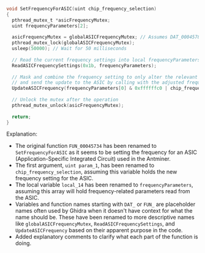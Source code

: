 ```c
void SetFrequencyForASIC(uint chip_frequency_selection)
{
  pthread_mutex_t *asicFrequencyMutex;
  uint frequencyParameters[2];
  
  asicFrequencyMutex = globalASICFrequencyMutex; // Assumes DAT_00045784 is a mutex for ASIC frequency
  pthread_mutex_lock(globalASICFrequencyMutex);
  usleep(50000); // Wait for 50 milliseconds
  
  // Read the current frequency settings into local frequencyParameters array
  ReadASICFrequencySettings(0x1b, frequencyParameters);
  
  // Mask and combine the frequency setting to only alter the relevant bits
  // and send the update to the ASIC by calling with the adjusted frequency
  UpdateASICFrequency(frequencyParameters[0] & 0xffffffc0 | chip_frequency_selection & 0x3f);
  
  // Unlock the mutex after the operation
  pthread_mutex_unlock(asicFrequencyMutex);
  
  return;
}
```

Explanation:

- The original function `FUN_00045734` has been renamed to `SetFrequencyForASIC` as it seems to be setting the frequency for an ASIC (Application-Specific Integrated Circuit) used in the Antminer.
- The first argument, `uint param_1`, has been renamed to `chip_frequency_selection`, assuming this variable holds the new frequency setting for the ASIC.
- The local variable `local_14` has been renamed to `frequencyParameters`, assuming this array will hold frequency-related parameters read from the ASIC.
- Variables and function names starting with `DAT_` or `FUN_` are placeholder names often used by Ghidra when it doesn't have context for what the name should be. These have been renamed to more descriptive names like `globalASICFrequencyMutex`, `ReadASICFrequencySettings`, and `UpdateASICFrequency` based on their apparent purpose in the code.
- Added explanatory comments to clarify what each part of the function is doing.